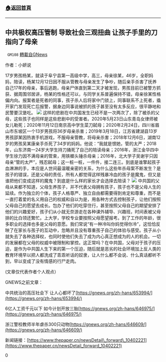 ###  [:house:返回首頁](https://github.com/ourhimalayas/txt)
---

## 中共极权高压管制 导致社会三观扭曲 让孩子手里的刀指向了母亲
` GM108` [轉載自GNews](https://gnews.org/zh-hans/658860/)

作者：小妍说

17岁男孩杨某，就读于阜宁县第一高级中学，高三，母亲徐某，46岁，全职妈妈，陪读，杨某12月12日因不服从管教与母亲发生了争吵，随后亲手杀害了抚养自己17年的母亲，事后逃跑，母亲尸体直到第二天才被发现，男孩目前已被警方抓获、据周围邻居讲，杨某的性格还可以，与同学关系普遍保持不错，母亲徐某性格偏内向。报案者是死者的同事，孩子杀人后将家中门锁上，同事联系不上死者，撬开家门发现死亡后报警，据身边同事说被抓的孩子甚至没有太多反应，很平静地和民警要汉堡吃。
![]()![](https://gnews-media-offload.s3.amazonaws.com/wp-content/uploads/2020/12/17042535/93895960-882A-482A-A66C-413185F15D54.png)
这样的悲剧在中共国发生已经不是一次两次了，除了被杀的父母，这些孩子也同样是这些悲剧中的受害者。2020年5月23日山东青岛女律师被女儿勒死；2020年11月12日南京高中学生菜刀弑母；2020年2月24日，四川省眉山市东坡区一个13岁男孩将36岁母亲杀害；2019年3月18日，江苏省建湖县13岁男孩邵某因热衷手机游戏，不服母亲管教，将母亲杀害；2018年12月6日，湖南12岁的男孩吴某康亲手杀死了34岁的妈妈。他说：“我就是恨她，管的太严；2018年，山东济南一24岁大学生持刀捅死了自己的陪读母亲；2016年，浙江金华四中学生徐力因不满母亲的管束，用铁榔头锤杀母亲；2016年，北大学子吴谢宇只因母亲“管的太严”，残忍弑母；这一桩一桩，一件件，接二连三。到底是谁擎起孩子血淋淋的手，本应是人世间最温暖亲密的关系，为什么这些年杀母案不断发生？是孩子的错误，还是父母的责任，所有人都觉得这样残暴冷血的孩子是魔鬼，但又是谁把他们变成这样的魔鬼？到底是什么样的家长才会选择去陪读？
![]()![](https://gnews-media-offload.s3.amazonaws.com/wp-content/uploads/2020/12/17042547/063874EB-AA0C-4003-BF96-6806E18FAC6B.png)
中共国的父母从来都不知道，父母生养孩子，并不代表父母拥有孩子，孩子也不是父母人生的延续。作为独立的个体，孩子人格尊严、独立自由都需要得到肯定和尊重，而不是一直打着爱的名义用自己的权威和自以为是，用各种方式去控制孩子，让他们按照父母自己的愿望去成长。包办了他们的吃穿住行，甚至按照父母自己的期望安排了他们的兴趣爱好，孩子们从小就无奈游走在各种课外辅导、兴趣班，时间表被父母排的比白领还繁忙。上大学，学校专业要按照父母愿望报考。到了工作的年龄，很多职业的选择也多是父母的意愿。我们常说“有一种冷叫你妈觉得你冷”，这恰恰反映了在家长与孩子的互动中，忽略并且没有尊重孩子自己的体验与感受。孩子从小就失去了各种选择权，也同时使他们失去了成为内心真正想成为的人的机会。一切的发展都在父母的权威中被限制和掌控。这正常吗？在中共国，父母对于孩子的压迫，是作为中共国人生下来的第一个压迫，随后就是恶劣的社会环境加上反人类的教育环境早以把人都洗成了乖乖听话的奴隶，让人什么都不会说、什么真话都听不到，早以变成了没有情感的行尸走肉。

(文章仅代表作者个人观点）

GNEWS之前文章：

中共统治的高压社会下 让人心都坏了[https://gnews.org/zh-hans/653994/](https://gnews.org/zh-hans/653994/)

6亿人工资千元以下 如今计划开放三胎[https://gnews.org/zh-hans/646975/](https://gnews.org/zh-hans/646975/)

浙江警校教师半年虐杀300只动物[https://gnews.org/zh-hans/646609/](https://gnews.org/zh-hans/646609/)

新闻链接：[https://www.thepaper.cn/newsDetail\_forward\_10402221](https://www.thepaper.cn/newsDetail_forward_10402221)

0
